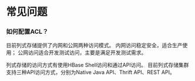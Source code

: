 # 常见问题

### 如何配置ACL？

目前列式存储提供了内网和公网两种访问模式。
内网访问稳定安全，适合生产使用；
公网访问适合开发测试访问，主要是满足开发测试需求。

列式存储的访问方式有使用HBase Shell访问和通过API访问。
目前列式存储集群支持三种API访问方式，分别为Native Java API、Thrift API、REST API。
